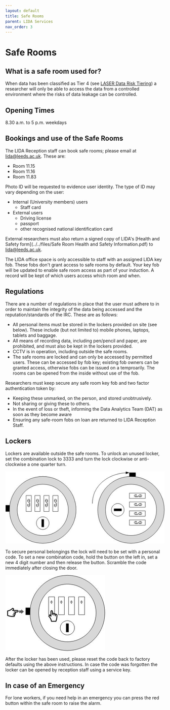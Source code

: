 ```yaml
---
layout: default
title: Safe Rooms
parent: LIDA Services
nav_order: 3
---
```


# Safe Rooms 

## What is a safe room used for?
When data has been classified as Tier 4 (see [LASER Data Risk Tiering](../laser_info/tiering.html)) a researcher will only be able to access the data from a controlled environment where the risks of data leakage can be controlled.

## Opening Times    
8.30 a.m. to 5 p.m. weekdays 

## Bookings and use of the Safe Rooms
The LIDA Reception staff can book safe rooms; please email at [lida@leeds.ac.uk](mailto:lida@leeds.ac.uk).  These are:

- Room 11.15
- Room 11.16
- Room 11.83	

Photo ID will be requested to evidence user identity. The type of ID may vary depending on the user:
- Internal (University members) users
	- Staff card
- External users
	- Driving license
	- passport
	- other recognised national identification card

External researchers must also return a signed copy of LIDA's [Health and Safety form](../../files/Safe Room Health and Safety Information.pdf) to [lida@leeds.ac.uk](mailto:lida@leeds.ac.uk).

The LIDA office space is only accessible to staff with an assigned LIDA key fob. These fobs don't grant access to safe rooms by default. Your key fob will be updated to enable safe room access as part of your induction. A record will be kept of which users access which room and when.

## Regulations  
There are a number of regulations in place that the user must adhere to in order to maintain the integrity of the data being accessed and the reputation/standards of the IRC. These are as follows:
- All personal items must be stored in the lockers provided on site (see below). These include (but not limited to) mobile phones, laptops, tablets and baggage.
- All means of recording data, including pen/pencil and paper, are prohibited, and must also be kept in the lockers provided.
- CCTV is in operation, including outside the safe rooms.
- The safe rooms are locked and can only be accessed by permitted users. These can be accessed by fob key; existing fob owners can be granted access, otherwise fobs can be issued on a temproarily. The rooms can be opened from the inside without use of the fob.  

Researchers must keep secure any safe room key fob and two factor authentication token by:  
- Keeping these unmarked, on the person, and stored unobtrusively. 
- Not sharing or giving these to others. 
- In the event of loss or theft, informing the Data Analytics Team (DAT) as soon as they become aware
- Ensuring any safe-room fobs on loan are returned to LIDA Reception Staff.


## Lockers
Lockers are available outside the safe rooms. ​To unlock an unused locker, set the combination lock to 3333 and turn the lock clockwise or anti-clockwise a one quarter turn.

![lock2.jpg](../../images/safe_rooms/lock2.jpg)

To secure personal belongings the lock will need to be set with a personal code. To set a new combination code, hold the button on the left in, set a new 4 digit number and then release the button. Scramble the code immediately after closing the door.

![lock1.jpg](../../images/safe_rooms/lock1.jpg)

                      
After the locker has been used, please reset the code back to factory defaults using the above instructions. In case the code was forgotten the locker can be opened by reception staff using a service key.

## In case of an Emergency 
For lone workers, if you need help in an emergency you can press the red button within the safe room to raise the alarm.
